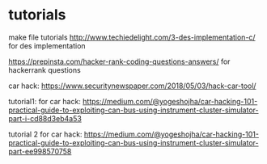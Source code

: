 # tutorials
make file tutorials
http://www.techiedelight.com/3-des-implementation-c/ for des implementation

https://prepinsta.com/hacker-rank-coding-questions-answers/ for hackerrank questions

car hack: https://www.securitynewspaper.com/2018/05/03/hack-car-tool/

tutorial1: for car hack:
https://medium.com/@yogeshojha/car-hacking-101-practical-guide-to-exploiting-can-bus-using-instrument-cluster-simulator-part-i-cd88d3eb4a53

tutorial 2 for car hack:
https://medium.com/@yogeshojha/car-hacking-101-practical-guide-to-exploiting-can-bus-using-instrument-cluster-simulator-part-ee998570758


